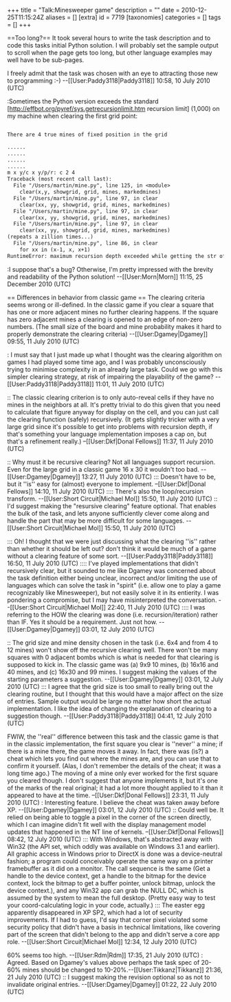 +++
title = "Talk:Minesweeper game"
description = ""
date = 2010-12-25T11:15:24Z
aliases = []
[extra]
id = 7719
[taxonomies]
categories = []
tags = []
+++

==Too long?==
It took several hours to write the task description and to code this tasks initial Python solution. I will probably set the sample output to scroll when the page gets too long, but other language examples may well have to be sub-pages. 

I freely admit that the task was chosen with an eye to attracting those new to programming :-)
 --[[User:Paddy3118|Paddy3118]] 10:58, 10 July 2010 (UTC)

:Sometimes the Python version exceeds the standard [http://effbot.org/pyref/sys.getrecursionlimit.htm recursion limit] (1,000) on my machine when clearing the first grid point:


```txt

There are 4 true mines of fixed position in the grid

......
......
......
......
m x y/c x y/p/r: c 2 4
Traceback (most recent call last):
  File "/Users/martin/mine.py", line 125, in <module>
    clear(x,y, showgrid, grid, mines, markedmines)
  File "/Users/martin/mine.py", line 97, in clear
    clear(xx, yy, showgrid, grid, mines, markedmines)
  File "/Users/martin/mine.py", line 97, in clear
    clear(xx, yy, showgrid, grid, mines, markedmines)
  File "/Users/martin/mine.py", line 97, in clear
    clear(xx, yy, showgrid, grid, mines, markedmines)
(repeats a zillion times...)
  File "/Users/martin/mine.py", line 86, in clear
    for xx in (x-1, x, x+1)
RuntimeError: maximum recursion depth exceeded while getting the str of an object

```


:I suppose that's a bug? Otherwise, I'm pretty impressed with the brevity and readability of the Python solution! --[[User:Morn|Morn]] 11:15, 25 December 2010 (UTC)

== Differences in behavior from classic game ==
The clearing criteria seems wrong or ill-defined.  In the classic game if you clear a square that has one or more adjacent mines no further clearing happens.  If the square has zero adjacent mines a clearing is opened to an edge of non-zero numbers.  (The small size of the board and mine probability makes it hard to properly demonstrate the clearing criteria) --[[User:Dgamey|Dgamey]] 09:55, 11 July 2010 (UTC)

: I must say that I just made up what I thought was the clearing algorithm on games I had played some time ago, and I was probably unconsciously trying to minimise complexity in an already large task. Could we go with this simpler clearing strategy, at risk of impairing the playability of the game? --[[User:Paddy3118|Paddy3118]] 11:01, 11 July 2010 (UTC)

:: The classic clearing criterion is to only auto-reveal cells if they have no mines in the neighbors at all. It's pretty trivial to do this given that you need to calculate that figure anyway for display on the cell, and you can just call the clearing function (safely) recursively. (It gets slightly tricker with a very large grid since it's possible to get into problems with recursion depth, if that's something your language implementation imposes a cap on, but that's a refinement really.) –[[User:Dkf|Donal Fellows]] 11:37, 11 July 2010 (UTC)

:: Why must it be recursive clearing?  Not all languages support recursion. Even for the large grid in a classic game 16 x 30 it wouldn't too bad.  --[[User:Dgamey|Dgamey]] 13:27, 11 July 2010 (UTC)
::: Doesn't have to be, but it ''is'' easy for (almost) everyone to implement. –[[User:Dkf|Donal Fellows]] 14:10, 11 July 2010 (UTC)
:::: There's also the loop/recursion transform. --[[User:Short Circuit|Michael Mol]] 15:50, 11 July 2010 (UTC)
:: I'd suggest making the "resursive clearing" feature optional. That enables the bulk of the task, and lets anyone sufficiently clever come along and handle the part that may be  more difficult for some languages. --[[User:Short Circuit|Michael Mol]] 15:50, 11 July 2010 (UTC)

::: Oh! I thought that we were just discussing what the clearing ''is'' rather than whether it should be left out?  don't think it would be much of a game without a clearing feature of some sort.  --[[User:Paddy3118|Paddy3118]] 16:50, 11 July 2010 (UTC)
:::: I've played implementations that didn't recursively clear, but it sounded to me like Dgamey was concerned about the task definition either being unclear, incorrect and/or limiting the use of languages which can solve the task in "spirit" (i.e. allow one to play a game recognizably like Minesweeper), but not easily solve it in its entierity. I was pondering a compromise, but I may have misinterpreted the conversation. --[[User:Short Circuit|Michael Mol]] 22:40, 11 July 2010 (UTC)
:::: I was referring to the HOW the clearing was done (i.e. recursion/iteration) rather than IF.  Yes it should be a requirement.  Just not how. --[[User:Dgamey|Dgamey]] 03:01, 12 July 2010 (UTC)

:: The grid size and mine density chosen in the task (i.e. 6x4 and from 4 to 12 mines) won't show off the recursive clearing well.  There won't be many squares with 0 adjacent bombs which is what is needed for that clearing is supposed to kick in.  The classic game was (a) 9x9 10 mines, (b) 16x16 and 40 mines, and (c) 16x30 and 99 mines.  I suggest making the values of the starting parameters a suggestion.  --[[User:Dgamey|Dgamey]] 03:01, 12 July 2010 (UTC)
::: I agree that the grid size is too small to really bring out the clearing routine, but I thought that this would have a major affect on the size of entries. Sample output would be large no matter how short the actual implementation. I like the idea of changing the explanation of clearing to a suggestion though. --[[User:Paddy3118|Paddy3118]] 04:41, 12 July 2010 (UTC)  

FWIW, the ''real'' difference between this task and the classic game is that in the classic implementation, the first square you clear is ''never'' a mine; if there is a mine there, the game moves it away. In fact, there was (is?) a cheat which lets you find out where the mines are, and you can use that to confirm it yourself. (Alas, I don't remember the details of the cheat; it was a long time ago.) The moving of a mine only ever worked for the first square you cleared though. I don't suggest that anyone implements it, but it's one of the marks of the real original; it had a lot more thought applied to it than it appeared to have at the time. –[[User:Dkf|Donal Fellows]] 23:31, 11 July 2010 (UTC)
: Interesting feature.  I believe the cheat was taken away before XP.  --[[User:Dgamey|Dgamey]] 03:01, 12 July 2010 (UTC)
:: Could well be. It relied on being able to toggle a pixel in the corner of the screen directly, which I can imagine didn't fit well with the display management model updates that happened in the NT line of kernels. –[[User:Dkf|Donal Fellows]] 08:42, 12 July 2010 (UTC)
::: With Windows, that's abstracted away with Win32 (the API set, which oddly was available on Windows 3.1 and earlier). All graphic access in Windows prior to DirectX is done was a device-neutral fashion; a program could conceivably operate the same way on a printer framebuffer as it did on a monitor.  The call sequence is the same (Get a handle to the device context, get a handle to the bitmap for the device context, lock the bitmap to get a buffer pointer, unlock bitmap, unlock the device context.), and any Win32 app can grab the NULL DC, which is assumed by the system to mean the full desktop. (Pretty easy way to test your coord-calculating logic in your code, actually.)
::: The easter egg apparently disappeared in XP SP2, which had a lot of security improvements. If I had to guess, I'd say that corner pixel violated some security policy that didn't have a basis in technical limitations, like covering part of the screen that didn't belong to the app and didn't serve a core app role. --[[User:Short Circuit|Michael Mol]] 12:34, 12 July 2010 (UTC)

60% seems too high. --[[User:Rdm|Rdm]] 17:35, 21 July 2010 (UTC)
: Agreed. Based on Dgamey's values above perhaps the task spec of 20-60% mines should be changed to 10-20%.--[[User:Tikkanz|Tikkanz]] 21:36, 21 July 2010 (UTC)
:: I suggest making the revision optional so as not to invalidate original entries. --[[User:Dgamey|Dgamey]] 01:22, 22 July 2010 (UTC)
